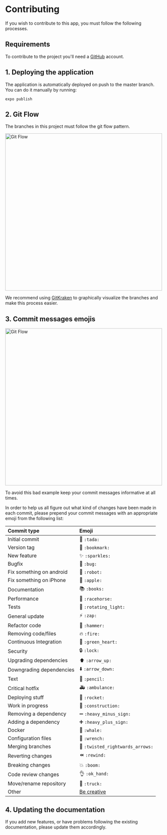 # Contributing

If you wish to contribute to this app, you must follow the following processes.

## Requirements

To contribute to the project you'll need a [GitHub](https://github.com/join?source=header-home) account.

## 1. Deploying the application

The application is automatically deployed on push to the master branch. You can do it manually by running:

```shell script
expo publish
```

## 2. Git Flow

The branches in this project must follow the git flow pattern.

<img src="https://nvie.com/img/git-model@2x.png" alt="Git Flow" width="500"/>

We recommend using [GitKraken](https://www.gitkraken.com) to graphically visualize the branches and make this process easier.

## 3. Commit messages emojis

<img src="https://imgs.xkcd.com/comics/git_commit_2x.png" alt="Git Flow" width="500"/>

To avoid this bad example keep your commit messages informative at all times.

In order to help us all figure out what kind of changes have been made in each commit, please prepend your commit messages with an appropriate emoji from the following list:

|   Commit type              | Emoji                                         |
|:---------------------------|:----------------------------------------------|
| Initial commit             | :tada: `:tada:`                               |
| Version tag                | :bookmark: `:bookmark:`                       |
| New feature                | :sparkles: `:sparkles:`                       |
| Bugfix                     | :bug: `:bug:`                                 |
| Fix something on android   | :robot: `:robot:`                             |
| Fix something on iPhone    | :apple: `:apple:`                             |
| Documentation              | :books: `:books:`                             |
| Performance                | :racehorse: `:racehorse:`                     |
| Tests                      | :rotating_light: `:rotating_light:`           |
| General update             | :zap: `:zap:`                                 |
| Refactor code              | :hammer: `:hammer:`                           |
| Removing code/files        | :fire: `:fire:`                               |
| Continuous Integration     | :green_heart: `:green_heart:`                 |
| Security                   | :lock: `:lock:`                               |
| Upgrading dependencies     | :arrow_up: `:arrow_up:`                       |
| Downgrading dependencies   | :arrow_down: `:arrow_down:`                   |
| Text                       | :pencil: `:pencil:`                           |
| Critical hotfix            | :ambulance: `:ambulance:`                     |
| Deploying stuff            | :rocket: `:rocket:`                           |
| Work in progress           | :construction:  `:construction:`              |
| Removing a dependency      | :heavy_minus_sign: `:heavy_minus_sign:`       |
| Adding a dependency        | :heavy_plus_sign: `:heavy_plus_sign:`         |
| Docker                     | :whale: `:whale:`                             |
| Configuration files        | :wrench: `:wrench:`                           |
| Merging branches           | :twisted_rightwards_arrows: `:twisted_rightwards_arrows:` |
| Reverting changes          | :rewind: `:rewind:`                           |
| Breaking changes           | :boom: `:boom:`                               |
| Code review changes        | :ok_hand: `:ok_hand:`                         |
| Move/rename repository     | :truck: `:truck:`                             |
| Other                      | [Be creative](http://www.emoji-cheat-sheet.com/)  |

## 4. Updating the documentation
   
If you add new features, or have problems following the existing documentation, please update them accordingly.
